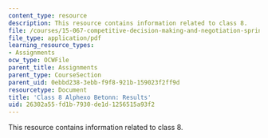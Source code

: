 ```yaml
---
content_type: resource
description: This resource contains information related to class 8.
file: /courses/15-067-competitive-decision-making-and-negotiation-spring-2011/26302a55fd1b7930de1d1256515a93f2_MIT15_067S11_Cl8_Al_B_RE.pdf
file_type: application/pdf
learning_resource_types:
- Assignments
ocw_type: OCWFile
parent_title: Assignments
parent_type: CourseSection
parent_uid: 0ebbd238-3ebb-f9f8-921b-159023f2ff9d
resourcetype: Document
title: 'Class 8 Alphexo Betonn: Results'
uid: 26302a55-fd1b-7930-de1d-1256515a93f2
---
```

This resource contains information related to class 8.

